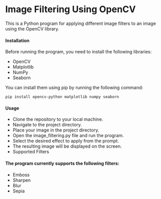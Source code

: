 # Image Filtering Using OpenCV

This is a Python program for applying different image filters to an image using the OpenCV library.

#### Installation

Before running the program, you need to install the following libraries:

* OpenCV
* Matplotlib
* NumPy
* Seaborn

You can install them using pip by running the following command:

`pip install opencv-python matplotlib numpy seaborn`

#### Usage

* Clone the repository to your local machine.
* Navigate to the project directory.
* Place your image in the project directory.
* Open the image_filtering.py file and run the program.
* Select the desired effect to apply from the prompt.
* The resulting image will be displayed on the screen.
* Supported Filters

#### The program currently supports the following filters:

* Emboss
* Sharpen
* Blur
* Sepia









